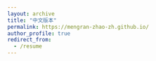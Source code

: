 ```yaml
---
layout: archive
title: "中文版本"
permalink: https://mengran-zhao-zh.github.io/
author_profile: true
redirect_from:
  - /resume
---
```


<a href="https://mengran-zhao-zh.github.io/"></a>
